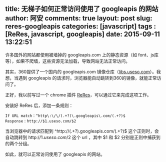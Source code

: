 title: 无梯子如何正常访问使用了 googleapis 的网站
author: 阿安
comments: true
layout: post
slug: reres-googleapis
categories: [javascript]
tags : [ReRes, javascript, googleapis]
date: 2015-09-11 13:22:51
---

许多国外的网站都使用被墙掉的 googleapis.com 上的静态资源（如 font、js库 等），如果不爬墙，这些资源无法加载，导致网站无法正常访问。

其实，360提供了一个国内的 googleapis.com 镜像仓库（[libs.useso.com](http://libs.useso.com/)）。我想，当遇到 googleapis 的请求时，浏览器能自动跳转到360的镜像，就能正常访问了。

正好，我以前写过一个 chrome 插件 [ReRes](https://github.com/hanan198501/ReRes)，可以通过它来完成这项工作。

安装好 ReRes 后，添加一条规则：

    If URL match：^http\:\/\/(.+?)\.googleapis\.com/(.+?)$
    Response：http://$1.useso.com/$2
    
当浏览器中的请求匹配到 ^http\:\/\/(.+?)\.googleapis\.com/(.+?)$ 这个正则时，会自动跳转到 http://$1.useso.com/$2 这个 url ，其中 $1 和 $2 分别是正则中捕获到的两个分组。

如此，就可以正常访问使用了 googleapis 的网站。